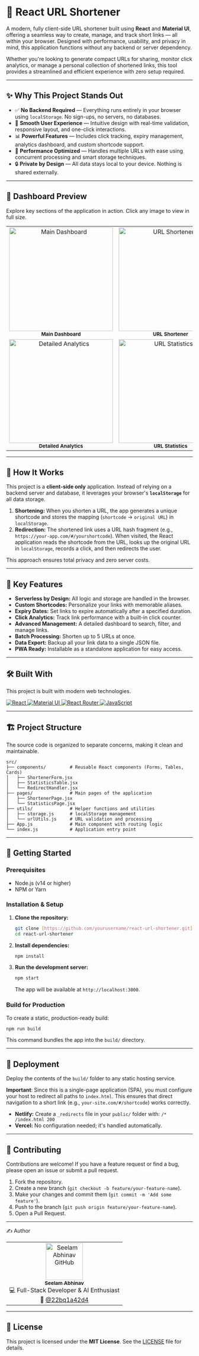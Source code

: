 # 🚀 React URL Shortener

A modern, fully client-side URL shortener built using **React** and **Material UI**, offering a seamless way to create, manage, and track short links — all within your browser. Designed with performance, usability, and privacy in mind, this application functions without any backend or server dependency.

Whether you're looking to generate compact URLs for sharing, monitor click analytics, or manage a personal collection of shortened links, this tool provides a streamlined and efficient experience with zero setup required.

---

## ✨ Why This Project Stands Out

- ✅ **No Backend Required** — Everything runs entirely in your browser using `localStorage`. No sign-ups, no servers, no databases.
- 🎯 **Smooth User Experience** — Intuitive design with real-time validation, responsive layout, and one-click interactions.
- 📊 **Powerful Features** — Includes click tracking, expiry management, analytics dashboard, and custom shortcode support.
- 🧠 **Performance Optimized** — Handles multiple URLs with ease using concurrent processing and smart storage techniques.
- 🔒 **Private by Design** — All data stays local to your device. Nothing is shared externally.

---

## 📸 Dashboard Preview

Explore key sections of the application in action. Click any image to view in full size.

<table> <tr> <td align="center"> <a href="https://github.com/user-attachments/assets/eaa24f4f-7452-4f12-92e0-d4ebd39c4ad2" target="_blank"> <img src="https://github.com/user-attachments/assets/eaa24f4f-7452-4f12-92e0-d4ebd39c4ad2" width="280" alt="Main Dashboard" /> </a><br/> <sub><b>Main Dashboard</b></sub> </td> <td align="center"> <a href="https://github.com/user-attachments/assets/fad123ec-d9e9-4741-b613-6cdecc5dc715" target="_blank"> <img src="https://github.com/user-attachments/assets/fad123ec-d9e9-4741-b613-6cdecc5dc715" width="280" alt="URL Shortener" /> </a><br/> <sub><b>URL Shortener</b></sub> </td> <td align="center"> <a href="https://github.com/user-attachments/assets/6089f65e-6c8b-4c80-aefb-d494c8074369" target="_blank"> <img src="https://github.com/user-attachments/assets/6089f65e-6c8b-4c80-aefb-d494c8074369" width="280" alt="Recent URLs" /> </a><br/> <sub><b>Recent URLs</b></sub> </td> </tr> <tr> <td align="center"> <a href="https://github.com/user-attachments/assets/e31e822d-aed3-4536-b9fa-30f15214cbbf" target="_blank"> <img src="https://github.com/user-attachments/assets/e31e822d-aed3-4536-b9fa-30f15214cbbf" width="280" alt="Detailed Analytics" /> </a><br/> <sub><b>Detailed Analytics</b></sub> </td> <td align="center"> <a href="https://github.com/user-attachments/assets/0859ca73-e1eb-4158-942e-a7e1725e5f24" target="_blank"> <img src="https://github.com/user-attachments/assets/0859ca73-e1eb-4158-942e-a7e1725e5f24" width="280" alt="URL Statistics" /> </a><br/> <sub><b>URL Statistics</b></sub> </td> <td></td> </tr> </table>

---

## 🤔 How It Works

This project is a **client-side only** application. Instead of relying on a backend server and database, it leverages your browser's **`localStorage`** for all data storage.

1.  **Shortening:** When you shorten a URL, the app generates a unique shortcode and stores the mapping (`shortcode` -> `original URL`) in `localStorage`.
2.  **Redirection:** The shortened link uses a URL hash fragment (e.g., `https://your-app.com/#/yourshortcode`). When visited, the React application reads the shortcode from the URL, looks up the original URL in `localStorage`, records a click, and then redirects the user.

This approach ensures total privacy and zero server costs.

---

## 🌟 Key Features

* **Serverless by Design:** All logic and storage are handled in the browser.
* **Custom Shortcodes:** Personalize your links with memorable aliases.
* **Expiry Dates:** Set links to expire automatically after a specified duration.
* **Click Analytics:** Track link performance with a built-in click counter.
* **Advanced Management:** A detailed dashboard to search, filter, and manage links.
* **Batch Processing:** Shorten up to 5 URLs at once.
* **Data Export:** Backup all your link data to a single JSON file.
* **PWA Ready:** Installable as a standalone application for easy access.

---

## 🛠️ Built With

This project is built with modern web technologies.

<p align="left">
  <a href="https://reactjs.org/" target="_blank">
    <img src="https://img.shields.io/badge/React-20232A?style=for-the-badge&logo=react&logoColor=61DAFB" alt="React"/>
  </a>
  <a href="https://mui.com/" target="_blank">
    <img src="https://img.shields.io/badge/Material--UI-007FFF?style=for-the-badge&logo=mui&logoColor=white" alt="Material UI"/>
  </a>
  <a href="https://reactrouter.com/" target="_blank">
    <img src="https://img.shields.io/badge/React_Router-CA4245?style=for-the-badge&logo=react-router&logoColor=white" alt="React Router"/>
  </a>
  <a href="https://developer.mozilla.org/en-US/docs/Web/JavaScript" target="_blank">
    <img src="https://img.shields.io/badge/JavaScript-F7DF1E?style=for-the-badge&logo=javascript&logoColor=black" alt="JavaScript"/>
  </a>
</p>

---

## 🏗️ Project Structure

The source code is organized to separate concerns, making it clean and maintainable.

```
src/
├── components/         # Reusable React components (Forms, Tables, Cards)
│   ├── ShortenerForm.jsx
│   ├── StatisticsTable.jsx
│   └── RedirectHandler.jsx
├── pages/              # Main pages of the application
│   ├── ShortenerPage.jsx
│   └── StatisticsPage.jsx
├── utils/              # Helper functions and utilities
│   ├── storage.js      # localStorage management
│   └── urlUtils.js     # URL validation and processing
├── App.js              # Main component with routing logic
└── index.js            # Application entry point
```

---

## 🚀 Getting Started

### Prerequisites

* Node.js (v14 or higher)
* NPM or Yarn

### Installation & Setup

1.  **Clone the repository:**
    ```bash
    git clone [https://github.com/yourusername/react-url-shortener.git](https://github.com/yourusername/react-url-shortener.git)
    cd react-url-shortener
    ```

2.  **Install dependencies:**
    ```bash
    npm install
    ```

3.  **Run the development server:**
    ```bash
    npm start
    ```
    The app will be available at `http://localhost:3000`.

### Build for Production

To create a static, production-ready build:
```bash
npm run build
```
This command bundles the app into the `build/` directory.

---

## 🚢 Deployment

Deploy the contents of the `build/` folder to any static hosting service.

**Important**: Since this is a single-page application (SPA), you must configure your host to redirect all paths to `index.html`. This ensures that direct navigation to a short link (e.g., `your-site.com/#/shortcode`) works correctly.

* **Netlify:** Create a `_redirects` file in your `public/` folder with: `/* /index.html 200`
* **Vercel:** No configuration needed; it's handled automatically.

---

## 🤝 Contributing

Contributions are welcome! If you have a feature request or find a bug, please open an issue or submit a pull request.

1.  Fork the repository.
2.  Create a new branch (`git checkout -b feature/your-feature-name`).
3.  Make your changes and commit them (`git commit -m 'Add some feature'`).
4.  Push to the branch (`git push origin feature/your-feature-name`).
5.  Open a Pull Request.

---

✍️ Author
<table> <tr> <td align="center"> <a href="https://github.com/22bq1a42d4"> <img src="https://avatars.githubusercontent.com/22bq1a42d4" width="100px;" alt="Seelam Abhinav GitHub"/><br /> <sub><b>Seelam Abhinav</b></sub> </a><br /> 💻 Full-Stack Developer & AI Enthusiast <br/> 🔗 <a href="https://github.com/22bq1a42d4">@22bq1a42d4</a> </td> </tr> </table>


---

## 📄 License

This project is licensed under the **MIT License**. See the [LICENSE](LICENSE) file for details.
